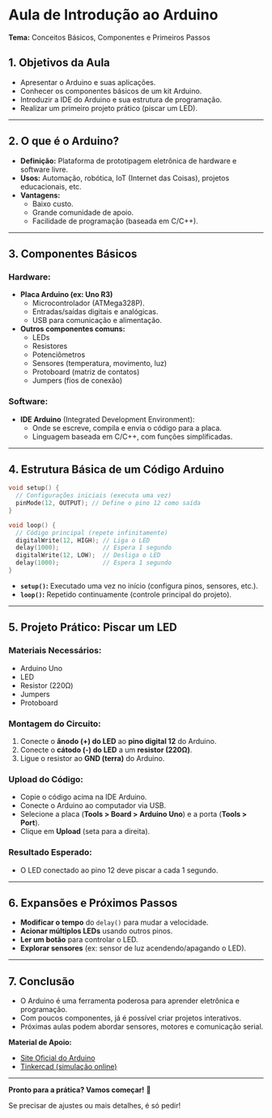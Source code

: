 # **Aula de Introdução ao Arduino**  
**Tema:** Conceitos Básicos, Componentes e Primeiros Passos  

## **1. Objetivos da Aula**  
- Apresentar o Arduino e suas aplicações.  
- Conhecer os componentes básicos de um kit Arduino.  
- Introduzir a IDE do Arduino e sua estrutura de programação.  
- Realizar um primeiro projeto prático (piscar um LED).  

---  

## **2. O que é o Arduino?**  
- **Definição:** Plataforma de prototipagem eletrônica de hardware e software livre.  
- **Usos:** Automação, robótica, IoT (Internet das Coisas), projetos educacionais, etc.  
- **Vantagens:**  
  - Baixo custo.  
  - Grande comunidade de apoio.  
  - Facilidade de programação (baseada em C/C++).  

---  

## **3. Componentes Básicos**  
### **Hardware:**  
- **Placa Arduino (ex: Uno R3)**  
  - Microcontrolador (ATMega328P).  
  - Entradas/saídas digitais e analógicas.  
  - USB para comunicação e alimentação.  
- **Outros componentes comuns:**  
  - LEDs  
  - Resistores  
  - Potenciômetros  
  - Sensores (temperatura, movimento, luz)  
  - Protoboard (matriz de contatos)  
  - Jumpers (fios de conexão)  

### **Software:**  
- **IDE Arduino** (Integrated Development Environment):  
  - Onde se escreve, compila e envia o código para a placa.  
  - Linguagem baseada em C/C++, com funções simplificadas.  

---  

## **4. Estrutura Básica de um Código Arduino**  
```cpp
void setup() {
  // Configurações iniciais (executa uma vez)
  pinMode(12, OUTPUT); // Define o pino 12 como saída
}

void loop() {
  // Código principal (repete infinitamente)
  digitalWrite(12, HIGH); // Liga o LED
  delay(1000);            // Espera 1 segundo
  digitalWrite(12, LOW);  // Desliga o LED
  delay(1000);            // Espera 1 segundo
}
```
- **`setup()`:** Executado uma vez no início (configura pinos, sensores, etc.).  
- **`loop()`:** Repetido continuamente (controle principal do projeto).  

---  

## **5. Projeto Prático: Piscar um LED**  
### **Materiais Necessários:**  
- Arduino Uno  
- LED  
- Resistor (220Ω)  
- Jumpers  
- Protoboard  

### **Montagem do Circuito:**  
1. Conecte o **ânodo (+) do LED** ao **pino digital 12** do Arduino.  
2. Conecte o **cátodo (-) do LED** a um **resistor (220Ω)**.  
3. Ligue o resistor ao **GND (terra)** do Arduino.  

### **Upload do Código:**  
- Copie o código acima na IDE Arduino.  
- Conecte o Arduino ao computador via USB.  
- Selecione a placa (**Tools > Board > Arduino Uno**) e a porta (**Tools > Port**).  
- Clique em **Upload** (seta para a direita).  

### **Resultado Esperado:**  
- O LED conectado ao pino 12 deve piscar a cada 1 segundo.  

---  

## **6. Expansões e Próximos Passos**  
- **Modificar o tempo** do `delay()` para mudar a velocidade.  
- **Acionar múltiplos LEDs** usando outros pinos.  
- **Ler um botão** para controlar o LED.  
- **Explorar sensores** (ex: sensor de luz acendendo/apagando o LED).  

---  

## **7. Conclusão**  
- O Arduino é uma ferramenta poderosa para aprender eletrônica e programação.  
- Com poucos componentes, já é possível criar projetos interativos.  
- Próximas aulas podem abordar sensores, motores e comunicação serial.  

**Material de Apoio:**  
- [Site Oficial do Arduino](https://www.arduino.cc/)  
- [Tinkercad (simulação online)](https://www.tinkercad.com/)  

---  
**Pronto para a prática? Vamos começar!** 🚀  

Se precisar de ajustes ou mais detalhes, é só pedir!
